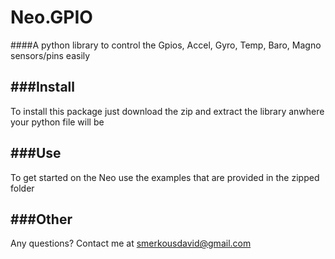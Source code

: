 # Neo.GPIO
####A python library to control the Gpios, Accel, Gyro, Temp, Baro, Magno sensors/pins easily

###Install
-----------------
To install this package just download the zip and extract the library anwhere your python file will be

###Use
-----------------
To get started on the Neo use the examples that are provided in the zipped folder


###Other
-----------------
Any questions? Contact me at smerkousdavid@gmail.com

